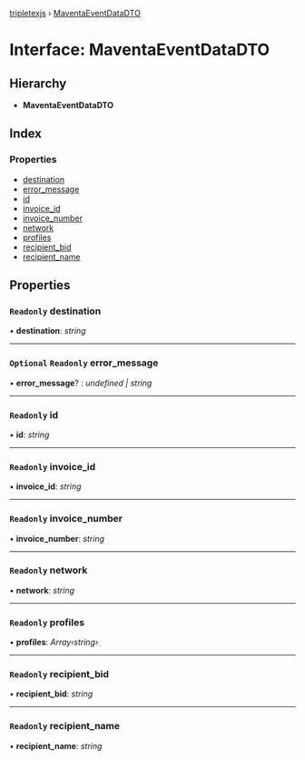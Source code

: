 [tripletexjs](../README.md) › [MaventaEventDataDTO](maventaeventdatadto.md)

# Interface: MaventaEventDataDTO

## Hierarchy

* **MaventaEventDataDTO**

## Index

### Properties

* [destination](maventaeventdatadto.md#readonly-destination)
* [error_message](maventaeventdatadto.md#optional-readonly-error_message)
* [id](maventaeventdatadto.md#readonly-id)
* [invoice_id](maventaeventdatadto.md#readonly-invoice_id)
* [invoice_number](maventaeventdatadto.md#readonly-invoice_number)
* [network](maventaeventdatadto.md#readonly-network)
* [profiles](maventaeventdatadto.md#readonly-profiles)
* [recipient_bid](maventaeventdatadto.md#readonly-recipient_bid)
* [recipient_name](maventaeventdatadto.md#readonly-recipient_name)

## Properties

### `Readonly` destination

• **destination**: *string*

___

### `Optional` `Readonly` error_message

• **error_message**? : *undefined | string*

___

### `Readonly` id

• **id**: *string*

___

### `Readonly` invoice_id

• **invoice_id**: *string*

___

### `Readonly` invoice_number

• **invoice_number**: *string*

___

### `Readonly` network

• **network**: *string*

___

### `Readonly` profiles

• **profiles**: *Array‹string›*

___

### `Readonly` recipient_bid

• **recipient_bid**: *string*

___

### `Readonly` recipient_name

• **recipient_name**: *string*
